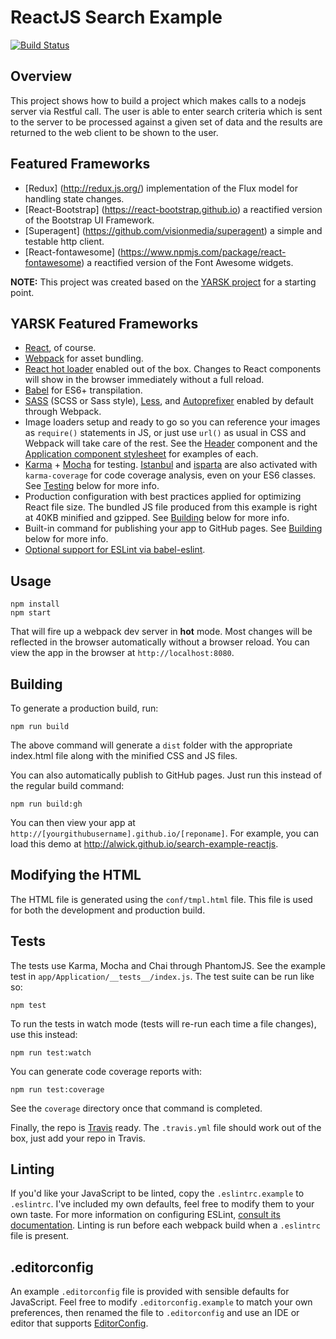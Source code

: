# ReactJS Search Example
[![Build Status](https://travis-ci.org/alwick/search-example-reactjs.svg)](https://travis-ci.org/alwick/search-example-reactjs)

## Overview

This project shows how to build a project which makes calls to a nodejs server via Restful call.  The user is able
to enter search criteria which is sent to the server to be processed against a given set of data and the results
are returned to the web client to be shown to the user.

## Featured Frameworks

* [Redux] (http://redux.js.org/) implementation of the Flux model for handling state changes.
* [React-Bootstrap] (https://react-bootstrap.github.io) a reactified version of the Bootstrap UI Framework.
* [Superagent] (https://github.com/visionmedia/superagent) a simple and testable http client.
* [React-fontawesome] (https://www.npmjs.com/package/react-fontawesome) a reactified version of the Font Awesome widgets.

**NOTE:** This project was created based on the [YARSK project](https://github.com/bradleyboy/yarsk#yarsk) for a starting point.

## YARSK Featured Frameworks

* [React](http://facebook.github.io/react/), of course.
* [Webpack](http://webpack.github.io/) for asset bundling.
* [React hot loader](https://github.com/gaearon/react-hot-loader) enabled out of the box. Changes to React components will show in the browser immediately without a full reload.
* [Babel](https://babeljs.io/) for ES6+ transpilation.
* [SASS](http://sass-lang.com/) (SCSS or Sass style), [Less](http://lesscss.org/), and [Autoprefixer](https://github.com/postcss/autoprefixer) enabled by default through Webpack.
* Image loaders setup and ready to go so you can reference your images as `require()` statements in JS, or just use `url()` as usual in CSS and Webpack will take care of the rest. See the [Header](https://github.com/bradleyboy/yarsk/blob/master/app/components/Header/index.js#L9-L18) component and the [Application component stylesheet](https://github.com/bradleyboy/yarsk/blob/master/app/components/Application/style.sass#L2) for examples of each.
* [Karma](http://karma-runner.github.io/0.12/index.html) + [Mocha](http://mochajs.org/) for testing. [Istanbul](https://gotwarlost.github.io/istanbul/) and [isparta](https://github.com/douglasduteil/isparta) are also activated with `karma-coverage` for code coverage analysis, even on your ES6 classes. See [Testing](https://github.com/alwick/search-example-reactjs#tests) below for more info.
* Production configuration with best practices applied for optimizing React file size. The bundled JS file produced from this example is right at 40KB minified and gzipped. See [Building](https://github.com/alwick/search-example-reactjs#building) below for more info.
* Built-in command for publishing your app to GitHub pages. See [Building](https://github.com/alwick/search-example-reactjs#building) below for more info.
* [Optional support for ESLint via babel-eslint](https://github.com/bradleyboy/yarsk#linting).

## Usage

```
npm install
npm start
```

That will fire up a webpack dev server in **hot** mode. Most changes will be reflected in the browser automatically without a browser reload. You can view the app in the browser at `http://localhost:8080`.

## Building

To generate a production build, run:

```
npm run build
```

The above command will generate a `dist` folder with the appropriate index.html file along with the minified CSS and JS files.

You can also automatically publish to GitHub pages. Just run this instead of the regular build command:

```
npm run build:gh
```

You can then view your app at `http://[yourgithubusername].github.io/[reponame]`. For example, you can load this demo at http://alwick.github.io/search-example-reactjs.

## Modifying the HTML

The HTML file is generated using the `conf/tmpl.html` file. This file is used for both the development and production build.

## Tests

The tests use Karma, Mocha and Chai through PhantomJS. See the example test in `app/Application/__tests__/index.js`. The test suite can be run like so:

```
npm test
```

To run the tests in watch mode (tests will re-run each time a file changes), use this instead:

```
npm run test:watch
```

You can generate code coverage reports with:

```
npm run test:coverage
```

See the `coverage` directory once that command is completed.

Finally, the repo is [Travis](https://travis-ci.org) ready. The `.travis.yml` file should work out of the box, just add your repo in Travis.

## Linting

If you'd like your JavaScript to be linted, copy the `.eslintrc.example` to `.eslintrc`. I've included my own defaults, feel free to modify them to your own taste. For more information on configuring ESLint, [consult its documentation](http://eslint.org/docs/rules/). Linting is run before each webpack build when a `.eslintrc` file is present.

## .editorconfig

An example `.editorconfig` file is provided with sensible defaults for JavaScript. Feel free to modify `.editorconfig.example` to match your own preferences, then renamed the file to `.editorconfig` and use an IDE or editor that supports [EditorConfig](http://editorconfig.org/).
